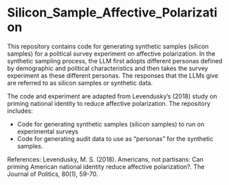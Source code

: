 # Silicon_Sample_Affective_Polarization
This repository contains code for generating synthetic samples (silicon samples) for a political survey experiment on affective polarization. In the synthetic sampling process, the LLM first adopts different personas defined by demographic and political characteristics and then takes the survey experiment as these different personas. The responses that the LLMs give are referred to as silicon samples or synthetic data. 

The code and experiment are adapted from Levendusky’s (2018) study on priming national identity to reduce affective polarization. The repository includes: 
* Code for generating synthetic samples (silicon samples) to run on experimental surveys 
* Code for generating audit data to use as “personas” for the synthetic samples. 

References: 
Levendusky, M. S. (2018). Americans, not partisans: Can priming American national identity reduce affective polarization?. The Journal of Politics, 80(1), 59-70.
